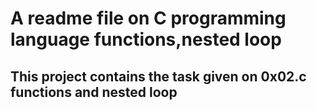 # A readme file on C programming language functions,nested loop

## This project contains the task given on 0x02.c functions and nested loop 
